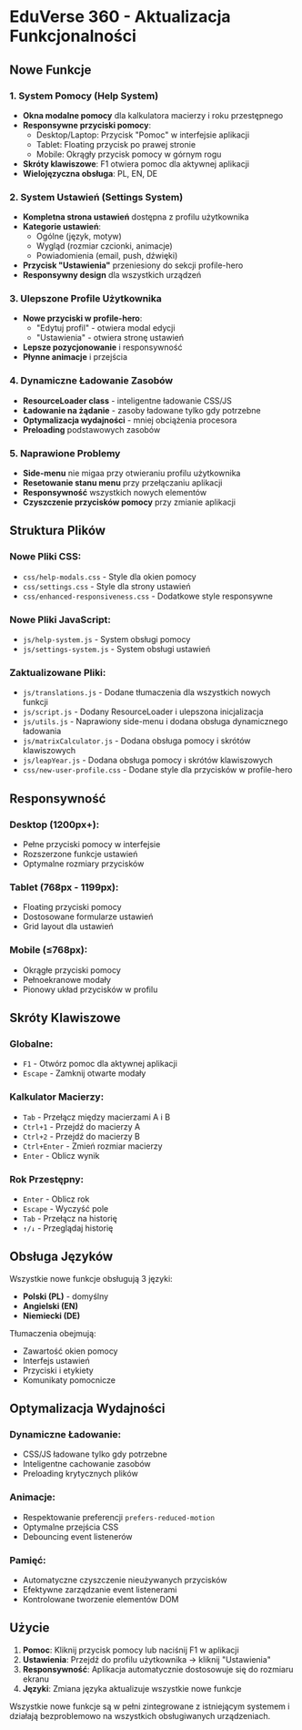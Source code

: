 # EduVerse 360 - Aktualizacja Funkcjonalności

## Nowe Funkcje

### 1. System Pomocy (Help System)
- **Okna modalne pomocy** dla kalkulatora macierzy i roku przestępnego
- **Responsywne przyciski pomocy**:
  - Desktop/Laptop: Przycisk "Pomoc" w interfejsie aplikacji
  - Tablet: Floating przycisk po prawej stronie
  - Mobile: Okrągły przycisk pomocy w górnym rogu
- **Skróty klawiszowe**: F1 otwiera pomoc dla aktywnej aplikacji
- **Wielojęzyczna obsługa**: PL, EN, DE

### 2. System Ustawień (Settings System)
- **Kompletna strona ustawień** dostępna z profilu użytkownika
- **Kategorie ustawień**:
  - Ogólne (język, motyw)
  - Wygląd (rozmiar czcionki, animacje)
  - Powiadomienia (email, push, dźwięki)
- **Przycisk "Ustawienia"** przeniesiony do sekcji profile-hero
- **Responsywny design** dla wszystkich urządzeń

### 3. Ulepszone Profile Użytkownika
- **Nowe przyciski w profile-hero**:
  - "Edytuj profil" - otwiera modal edycji
  - "Ustawienia" - otwiera stronę ustawień
- **Lepsze pozycjonowanie** i responsywność
- **Płynne animacje** i przejścia

### 4. Dynamiczne Ładowanie Zasobów
- **ResourceLoader class** - inteligentne ładowanie CSS/JS
- **Ładowanie na żądanie** - zasoby ładowane tylko gdy potrzebne
- **Optymalizacja wydajności** - mniej obciążenia procesora
- **Preloading** podstawowych zasobów

### 5. Naprawione Problemy
- **Side-menu** nie migaa przy otwieraniu profilu użytkownika
- **Resetowanie stanu menu** przy przełączaniu aplikacji
- **Responsywność** wszystkich nowych elementów
- **Czyszczenie przycisków pomocy** przy zmianie aplikacji

## Struktura Plików

### Nowe Pliki CSS:
- `css/help-modals.css` - Style dla okien pomocy  
- `css/settings.css` - Style dla strony ustawień
- `css/enhanced-responsiveness.css` - Dodatkowe style responsywne

### Nowe Pliki JavaScript:
- `js/help-system.js` - System obsługi pomocy
- `js/settings-system.js` - System obsługi ustawień

### Zaktualizowane Pliki:
- `js/translations.js` - Dodane tłumaczenia dla wszystkich nowych funkcji
- `js/script.js` - Dodany ResourceLoader i ulepszona inicjalizacja
- `js/utils.js` - Naprawiony side-menu i dodana obsługa dynamicznego ładowania
- `js/matrixCalculator.js` - Dodana obsługa pomocy i skrótów klawiszowych
- `js/leapYear.js` - Dodana obsługa pomocy i skrótów klawiszowych
- `css/new-user-profile.css` - Dodane style dla przycisków w profile-hero

## Responsywność

### Desktop (1200px+):
- Pełne przyciski pomocy w interfejsie
- Rozszerzone funkcje ustawień
- Optymalne rozmiary przycisków

### Tablet (768px - 1199px):
- Floating przyciski pomocy
- Dostosowane formularze ustawień
- Grid layout dla ustawień

### Mobile (≤768px):
- Okrągłe przyciski pomocy
- Pełnoekranowe modały
- Pionowy układ przycisków w profilu

## Skróty Klawiszowe

### Globalne:
- `F1` - Otwórz pomoc dla aktywnej aplikacji
- `Escape` - Zamknij otwarte modały

### Kalkulator Macierzy:
- `Tab` - Przełącz między macierzami A i B
- `Ctrl+1` - Przejdź do macierzy A
- `Ctrl+2` - Przejdź do macierzy B
- `Ctrl+Enter` - Zmień rozmiar macierzy
- `Enter` - Oblicz wynik

### Rok Przestępny:
- `Enter` - Oblicz rok
- `Escape` - Wyczyść pole
- `Tab` - Przełącz na historię
- `↑/↓` - Przeglądaj historię

## Obsługa Języków

Wszystkie nowe funkcje obsługują 3 języki:
- **Polski (PL)** - domyślny
- **Angielski (EN)**
- **Niemiecki (DE)**

Tłumaczenia obejmują:
- Zawartość okien pomocy
- Interfejs ustawień
- Przyciski i etykiety
- Komunikaty pomocnicze

## Optymalizacja Wydajności

### Dynamiczne Ładowanie:
- CSS/JS ładowane tylko gdy potrzebne
- Inteligentne cachowanie zasobów
- Preloading krytycznych plików

### Animacje:
- Respektowanie preferencji `prefers-reduced-motion`
- Optymalne przejścia CSS
- Debouncing event listenerów

### Pamięć:
- Automatyczne czyszczenie nieużywanych przycisków
- Efektywne zarządzanie event listenerami
- Kontrolowane tworzenie elementów DOM

## Użycie

1. **Pomoc**: Kliknij przycisk pomocy lub naciśnij F1 w aplikacji
2. **Ustawienia**: Przejdź do profilu użytkownika → kliknij "Ustawienia"
3. **Responsywność**: Aplikacja automatycznie dostosowuje się do rozmiaru ekranu
4. **Języki**: Zmiana języka aktualizuje wszystkie nowe funkcje

Wszystkie nowe funkcje są w pełni zintegrowane z istniejącym systemem i działają bezproblemowo na wszystkich obsługiwanych urządzeniach.
